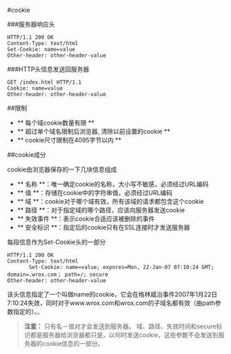 #cookie

###服务器响应头
```
HTTP/1.1 200 OK
Content-Type: text/html
Set-Cookie: name=value
Other-header: other-header-value
```

###HTTP头信息发送回服务器
```
GET /index.html HTTP/1.1
Cookie: name=value
Other-header: other-header-value
```
##限制
- ** 每个域cookie数量有限 **
- ** 超过单个域名限制后浏览器, 清除以前设置的cookie **
- ** cookie尺寸限制在4095字节以内 **

##cookie成分

cookie由浏览器保存的一下几块信息组成

- ** 名称 **：唯一确定cookie的名称，大小写不敏感，必须经过URL编码
- ** 值 **：存储在cookie中的字符串值，必须经过URL编码
- ** 域 **：cookie对于哪个域有效，所有该域的请求都包含这个cookie
- ** 路径 **：对于指定域的哪个路径，应该向服务器发送cookie
- ** 失效事件 **：表示cookie合适应该被删除的事件
- ** 安全标识 **：指定后的cookie只有在SSL连接时才发送服务器

每段信息作为Set-Cookie头的一部分

```
HTTP/1.1 200 OK
Content-Type: text/html
       Set-Cookie: name=value; expores=Mon, 22-Jan-07 07:10:24 GMT; domain=.wrox.com； path=/; secure
Other-header: other-header-value
```

该头信息指定了一个叫做name的cookie，它会在格林威治事件2007年1月22日7:10:24失效，同时对于www.wrox.com和wrox.com的子域名都有效（由path参数指定的）。、

> **注意：** 
> 只有名－值对才会发送到服务器。
> 域、路径、失效时间和secure标识都是服务器给浏览器都只是，以何时发送cookie，这些参数不会发送到服务器的cookie信息的一部分。